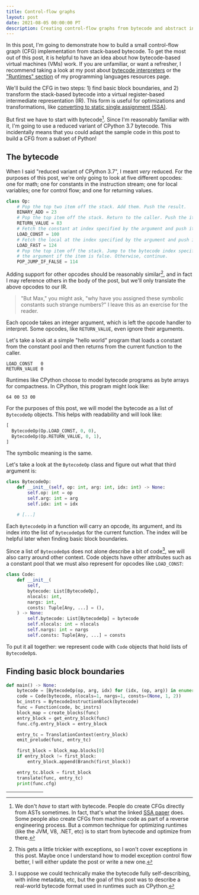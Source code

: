 ```yaml
---
title: Control-flow graphs
layout: post
date: 2021-08-05 00:00:00 PT
description: Creating control-flow graphs from bytecode and abstract interpretation
---
```


In this post, I'm going to demonstrate how to build a small control-flow graph
(CFG) implementation from stack-based bytecode. To get the most out of this
post, it is helpful to have an idea about how bytecode-based virtual machines
(VMs) work. If you are unfamiliar, or want a refresher, I recommend taking a
look at my post about [bytecode interpreters][bytecode-interpreters] or the
["Runtimes" section][runtimes] of my programming languages resources page.

[bytecode-interpreters]: /blog/bytecode-interpreters/
[runtimes]: /pl-resources/#runtimes

We'll build the CFG in two steps: 1) find basic block boundaries, and 2)
transform the stack-based bytecode into a virtual register-based intermediate
representation (IR). This form is useful for optimizations and transformations,
like [converting to static single assignment (SSA)][ssa].

[ssa]: /assets/img/braun13cc.pdf

But first we have to start with bytecode[^ast]. Since I'm reasonably familiar
with it, I'm going to use a reduced variant of CPython 3.7 bytecode. This
incidentally means that you could adapt the sample code in this post to build a
CFG from a subset of Python!

## The bytecode

When I said "reduced variant of CPython 3.7", I meant *very* reduced. For the
purposes of this post, we're only going to look at five different opcodes: one
for math; one for constants in the instruction stream; one for local variables;
one for control flow; and one for returning values.

```python
class Op:
    # Pop the top two item off the stack. Add them. Push the result.
    BINARY_ADD = 23
    # Pop the top item off the stack. Return to the caller. Push the item.
    RETURN_VALUE = 83
    # Fetch the constant at index specified by the argument and push it.
    LOAD_CONST = 100
    # Fetch the local at the index specified by the argument and push it.
    LOAD_FAST = 124
    # Pop the top item off the stack. Jump to the bytecode index specified by
    # the argument if the item is false. Otherwise, continue.
    POP_JUMP_IF_FALSE = 114
```

Adding support for other opcodes should be reasonably similar[^exceptions], and
in fact I may reference others in the body of the post, but we'll only
translate the above opcodes to our IR.

> "But Max," you might ask, "why have you assigned these symbolic constants
> such strange numbers?" I leave this as an exercise for the reader.

Each opcode takes an integer argument, which is left the opcode handler to
interpret. Some opcodes, like `RETURN_VALUE`, even ignore their arguments.

Let's take a look at a simple "hello world" program that loads a constant from
the constant pool and then returns from the current function to the caller.

```
LOAD_CONST   0
RETURN_VALUE 0
```

Runtimes like CPython choose to model bytecode programs as byte arrays for
compactness. In CPython, this program might look like:

```
64 00 53 00
```

For the purposes of this post, we will model the bytecode as a list of
`BytecodeOp` objects. This helps with readability and will look like:

```python
[
  BytecodeOp(Op.LOAD_CONST, 0, 0),
  BytecodeOp(Op.RETURN_VALUE, 0, 1),
]
```

The symbolic meaning is the same.

Let's take a look at the `BytecodeOp` class and figure out what that third
argument is:

```python
class BytecodeOp:
    def __init__(self, op: int, arg: int, idx: int) -> None:
        self.op: int = op
        self.arg: int = arg
        self.idx: int = idx

    # [...]
```

Each `BytecodeOp` in a function will carry an opcode, its argument, and its
index into the list of `BytecodeOp`s for the current function. The index will
be helpful later when finding basic block boundaries.

Since a list of `BytecodeOp`s does not alone describe a bit of
code[^realistic-code], we will also carry around other context. Code objects
have other attributes such as a constant pool that we must also represent for
opcodes like `LOAD_CONST`:

```python
class Code:
    def __init__(
        self,
        bytecode: List[BytecodeOp],
        nlocals: int,
        nargs: int,
        consts: Tuple[Any, ...] = (),
    ) -> None:
        self.bytecode: List[BytecodeOp] = bytecode
        self.nlocals: int = nlocals
        self.nargs: int = nargs
        self.consts: Tuple[Any, ...] = consts
```

To put it all together: we represent code with `Code` objects that hold lists
of `BytecodeOp`s.

## Finding basic block boundaries

```python
def main() -> None:
    bytecode = [BytecodeOp(op, arg, idx) for (idx, (op, arg)) in enumerate(simple_if)]
    code = Code(bytecode, nlocals=1, nargs=1, consts=(None, 1, 2))
    bc_instrs = BytecodeInstructionBlock(bytecode)
    func = Function(code, bc_instrs)
    block_map = create_blocks(func)
    entry_block = get_entry_block(func)
    func.cfg.entry_block = entry_block

    entry_tc = TranslationContext(entry_block)
    emit_prelude(func, entry_tc)

    first_block = block_map.blocks[0]
    if entry_block != first_block:
        entry_block.append(Branch(first_block))

    entry_tc.block = first_block
    translate(func, entry_tc)
    print(func.cfg)
```

<hr style="width: 100px;" />
<!-- Footnotes -->

[^ast]: We don't *have* to start with bytecode. People do create CFGs directly
        from ASTs sometimes. In fact, that's what the linked [SSA paper][ssa]
        does. Some people also create CFGs from machine code as part of a
        reverse engineering process. But a common technique for optimizing
        runtimes (like the JVM, V8, .NET, etc) is to start from bytecode and
        optimize from there.

[^exceptions]: This gets a little trickier with exceptions, so I won't cover
               exceptions in this post. Maybe once I understand how to model
               exception control flow better, I will either update the post or
               write a new one.

[^realistic-code]: I suppose we could technically make the bytecode fully
                   self-describing, with inline metadata, etc, but the goal of
                   this post was to describe a real-world bytecode format used
                   in runtimes such as CPython.
